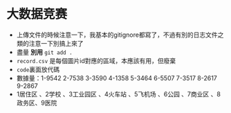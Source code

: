 # 大数据竞赛

* 上傳文件的時候注意一下，我基本的gitignore都寫了，不過有別的日志文件之類的注意一下別搞上來了
* 盡量 **別用** `git add .`
* `record.csv` 是每個圖片id對應的區域，本應該有用，但廢棄
* `code`裏面放代碼
* 數據量：1-9542  2-7538  3-3590  4-1358  5-3464  6-5507  7-3517  8-2617  9-2867
* 1居住区 、2学校 、3工业园区 、4火车站 、5飞机场 、6公园 、7商业区 、8政务区、9医院
